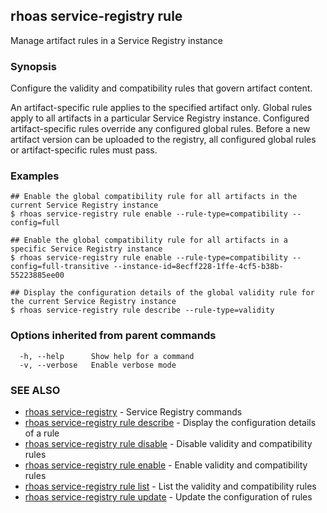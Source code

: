 ## rhoas service-registry rule

Manage artifact rules in a Service Registry instance

### Synopsis

Configure the validity and compatibility rules that govern artifact content.

An artifact-specific rule applies to the specified artifact only. Global rules apply to all artifacts in a particular Service Registry instance. Configured artifact-specific rules override any configured global rules. Before a new artifact version can be uploaded to the registry, all configured global rules or artifact-specific rules must pass.


### Examples

```
## Enable the global compatibility rule for all artifacts in the current Service Registry instance
$ rhoas service-registry rule enable --rule-type=compatibility --config=full

## Enable the global compatibility rule for all artifacts in a specific Service Registry instance
$ rhoas service-registry rule enable --rule-type=compatibility --config=full-transitive --instance-id=8ecff228-1ffe-4cf5-b38b-55223885ee00

## Display the configuration details of the global validity rule for the current Service Registry instance
$ rhoas service-registry rule describe --rule-type=validity

```

### Options inherited from parent commands

```
  -h, --help      Show help for a command
  -v, --verbose   Enable verbose mode
```

### SEE ALSO

* [rhoas service-registry](rhoas_service-registry.md)	 - Service Registry commands
* [rhoas service-registry rule describe](rhoas_service-registry_rule_describe.md)	 - Display the configuration details of a rule
* [rhoas service-registry rule disable](rhoas_service-registry_rule_disable.md)	 - Disable validity and compatibility rules
* [rhoas service-registry rule enable](rhoas_service-registry_rule_enable.md)	 - Enable validity and compatibility rules
* [rhoas service-registry rule list](rhoas_service-registry_rule_list.md)	 - List the validity and compatibility rules
* [rhoas service-registry rule update](rhoas_service-registry_rule_update.md)	 - Update the configuration of rules

